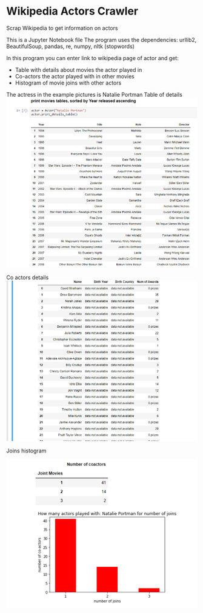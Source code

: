 # Wikipedia Actors Crawler
Scrap Wikipedia to get information on actors

This is a Jupyter Notebook file
The program uses the dependencies:
  urllib2, BeautifulSoup, pandas, re, numpy, nltk (stopwords)

In this program you can enter link to wikipedia page of actor and get:
* Table with details about movies the actor played in
* Co-actors the actor played with in other movies
* Histogram of movie joins with other actors

The actress in the example pictures is Natalie Portman
Table of details
![alt text](https://github.com/alongalperin/wikipedia_actors_crawler/blob/master/images/actor_table.PNG "Table of actor details")

Co actors details
![alt text](https://github.com/alongalperin/wikipedia_actors_crawler/blob/master/images/coactorslist.PNG "Info about other co-actors")

Joins histogram

![alt text](https://github.com/alongalperin/wikipedia_actors_crawler/blob/master/images/joins.PNG "Join historgam")
